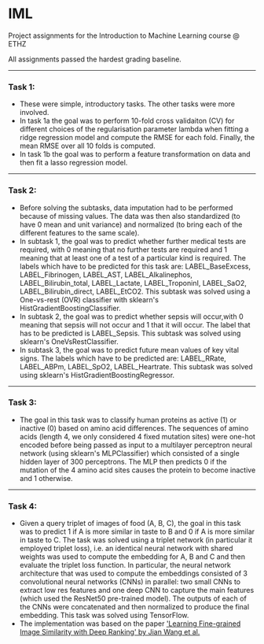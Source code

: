 # IML
Project assignments for the Introduction to Machine Learning course @ ETHZ

All assignments passed the hardest grading baseline.

---
### Task 1:
+ These were simple, introductory tasks. The other tasks were more involved.
+ In task 1a the goal was to perform 10-fold cross validaiton (CV) for different choices of the regularisation parameter lambda when fitting a ridge regression model and compute the RMSE for each fold. Finally, the mean RMSE over all 10 folds is computed.
+ In task 1b the goal was to perform a feature transformation on data and then fit a lasso regression model.
---
### Task 2:

+ Before solving the subtasks, data imputation had to be performed because of missing values. The data was then also standardized (to have 0 mean and unit variance) and normalized (to bring each of the different features to the same scale).
+ In subtask 1, the goal was to predict whether further  medical tests are required, with 0 meaning that no further tests are required and 1 meaning that at least one of a test of a particular kind is required. The labels which have to be predicted for this task are: LABEL_BaseExcess, LABEL_Fibrinogen, LABEL_AST, LABEL_Alkalinephos, LABEL_Bilirubin_total, LABEL_Lactate, LABEL_TroponinI, LABEL_SaO2, LABEL_Bilirubin_direct, LABEL_EtCO2. This subtask was solved using a One-vs-rest (OVR) classifier with sklearn's HistGradientBoostingClassifier. 
+ In subtask 2, the goal was to predict whether sepsis will occur,with 0 meaning that sepsis will not occur and 1 that it will occur. The label that has to be predicted is LABEL_Sepsis. This subtask was solved using sklearn's OneVsRestClassifier.
+ In subtask 3, the goal was to predict future mean values of key vital signs. The labels which have to be predicted are: LABEL_RRate, LABEL_ABPm, LABEL_SpO2, LABEL_Heartrate. This subtask was solved using sklearn's HistGradientBoostingRegressor. 

---
### Task 3:

+ The goal in this task was to classify human proteins as active (1) or inactive (0) based on amino acid differences. The sequences of amino acids (length 4, we only considered 4 fixed mutation sites) were one-hot encoded before being passed as input to a multilayer perceptron neural network (using sklearn's MLPClassifier) which consisted of a single hidden layer of 300 perceptrons. The MLP then predicts 0 if the mutation of the 4 amino acid sites causes the protein to become inactive and 1 otherwise.

---
### Task 4:

+ Given a query triplet of images of food (A, B, C), the goal in this task was to predict 1 if A is more similar in taste to B and 0 if A is more similar in taste to C.
The task was solved using a triplet network (in particular it employed triplet loss), i.e. an identical neural network with shared weights was used to compute the embedding for A, B and  C and then evaluate the triplet loss function. In particular, the neural network architecture that was used to compute the embeddings consisted of 3 convolutional neural networks (CNNs) in parallel: two small CNNs to extract low res features and one deep CNN to capture the main features (which used the ResNet50 pre-trained model). The outputs of each of the CNNs were concatenated and then normalized to produce the final embedding. This task was solved using TensorFlow.
+ The implementation was based on the paper ['Learning Fine-grained Image Similarity with Deep Ranking' by Jian Wang et al.](https://arxiv.org/abs/1404.4661)
